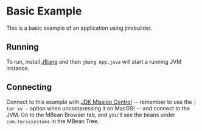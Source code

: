 # Basic Example

This is a basic example of an application using jmxbuilder.

## Running

To run, install [JBang](https://www.jbang.dev/documentation/guide/latest/index.html) and then `jbang App.java` will start a running JVM instance.

## Connecting

Connect to this example with [JDK Mission Control](https://adoptium.net/jmc/) -- remember to use the `| tar xv -` option when uncompressing it on MacOS! -- and connect to the JVM.  Go to the MBean Browser tab, and you'll see the beans under `com.tersesystems` in the MBean Tree.